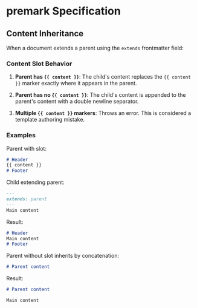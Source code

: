 # premark Specification

## Content Inheritance

When a document extends a parent using the `extends` frontmatter field:

### Content Slot Behavior

1. **Parent has `{{ content }}`**: The child's content replaces the `{{ content }}` marker exactly where it appears in the parent.

2. **Parent has no `{{ content }}`**: The child's content is appended to the parent's content with a double newline separator.

3. **Multiple `{{ content }}` markers**: Throws an error. This is considered a template authoring mistake.

### Examples

Parent with slot:
```markdown
# Header
{{ content }}
# Footer
```

Child extending parent:
```markdown
---
extends: parent
---
Main content
```

Result:
```markdown
# Header
Main content
# Footer
```

Parent without slot inherits by concatenation:
```markdown
# Parent content
```

Result:
```markdown
# Parent content

Main content
```